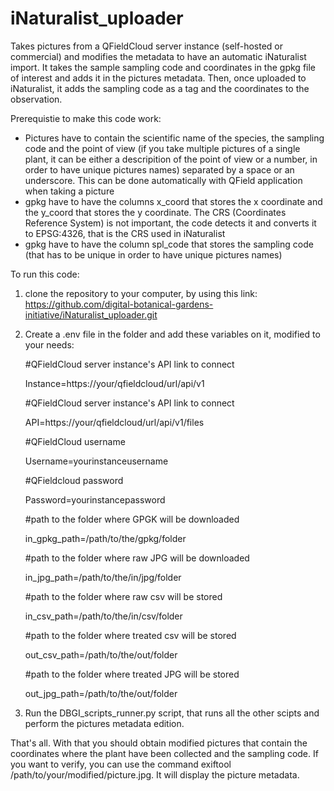 # iNaturalist_uploader
Takes pictures from a QFieldCloud server instance (self-hosted or commercial) and modifies the metadata to have an automatic iNaturalist import. It takes the sample sampling code and coordinates in the gpkg file of interest and adds it in the pictures metadata. Then, once uploaded to iNaturalist, it adds the sampling code as a tag and the coordinates to the observation.

Prerequistie to make this code work:
- Pictures have to contain the scientific name of the species, the sampling code and the point of view (if you take multiple pictures of a single plant, it can be either a descripition of the point of view or a number, in order to have unique pictures names) separated by a space or an underscore. This can be done automatically with QField application when taking a picture
- gpkg have to have the columns x_coord that stores the x coordinate and the y_coord that stores the y coordinate. The CRS (Coordinates Reference System) is not important, the code detects it and converts it to EPSG:4326, that is the CRS used in iNaturalist
- gpkg have to have the column spl_code that stores the sampling code (that has to be unique in order to have unique pictures names)


To run this code: 
1. clone the repository to your computer, by using this link: https://github.com/digital-botanical-gardens-initiative/iNaturalist_uploader.git
2. Create a .env file in the folder and add these variables on it, modified to your needs: 

    
    #QFieldCloud server instance's API link to connect

    Instance=https://your/qfieldcloud/url/api/v1

    
    #QFieldCloud server instance's API link to connect

    API=https://your/qfieldcloud/url/api/v1/files

    
    #QFieldCloud username

    Username=yourinstanceusername

    
    #QFieldcloud password

    Password=yourinstancepassword

   
    #path to the folder where GPGK will be downloaded

    in_gpkg_path=/path/to/the/gpkg/folder

    
    #path to the folder where raw JPG will be downloaded

    in_jpg_path=/path/to/the/in/jpg/folder

    
    #path to the folder where raw csv will be stored

    in_csv_path=/path/to/the/in/csv/folder

    
    #path to the folder where treated csv will be stored

    out_csv_path=/path/to/the/out/folder

   
    #path to the folder where treated JPG will be stored

    out_jpg_path=/path/to/the/out/folder


3. Run the DBGI_scripts_runner.py script, that runs all the other scipts and perform the pictures metadata edition.

That's all. With that you should obtain modified pictures that contain the coordinates where the plant have been collected and the sampling code. If you want to verify, you can use the command exiftool /path/to/your/modified/picture.jpg. It will display the picture metadata.

